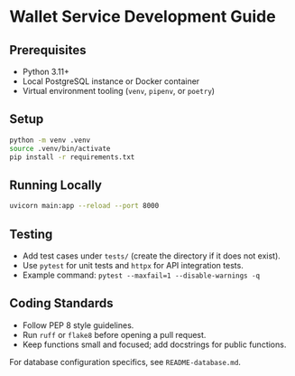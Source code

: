 # Wallet Service Development Guide

## Prerequisites
- Python 3.11+
- Local PostgreSQL instance or Docker container
- Virtual environment tooling (`venv`, `pipenv`, or `poetry`)

## Setup
```bash
python -m venv .venv
source .venv/bin/activate
pip install -r requirements.txt
```

## Running Locally
```bash
uvicorn main:app --reload --port 8000
```

## Testing
- Add test cases under `tests/` (create the directory if it does not exist).
- Use `pytest` for unit tests and `httpx` for API integration tests.
- Example command: `pytest --maxfail=1 --disable-warnings -q`

## Coding Standards
- Follow PEP 8 style guidelines.
- Run `ruff` or `flake8` before opening a pull request.
- Keep functions small and focused; add docstrings for public functions.

For database configuration specifics, see `README-database.md`.
